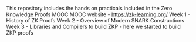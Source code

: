 This repository includes the hands on practicals included in the Zero Knowledge Proofs MOOC 
MOOC website - https://zk-learning.org/
Week 1 - History of ZK Proofs
Week 2 - Overview of Modern SNARK Constructions
Week 3 - Libraries and Compilers to build ZKP - here we started to build ZKP proofs
